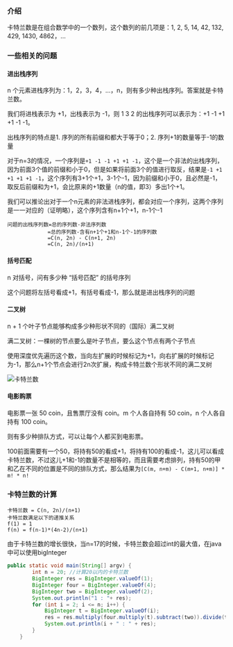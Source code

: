 ### 介绍

卡特兰数是在组合数学中的一个数列，这个数列的前几项是：1, 2, 5, 14, 42, 132, 429, 1430, 4862，...



### 一些相关的问题

#### 进出栈序列

n 个元素进栈序列为：1，2，3，4，...，n，则有多少种出栈序列。答案就是卡特兰数。

我们将进栈表示为 +1，出栈表示为 -1，则 1 3 2 的出栈序列可以表示为：+1 -1 +1 +1 -1 -1。



出栈序列的特点是1. 序列的所有前缀和都大于等于0；2. 序列+1的数量等于-1的数量

对于n=3的情况，一个序列是`+1 -1 -1 +1 +1 -1`，这个是一个非法的出栈序列，因为前面3个值的前缀和小于0，但是如果将前面3个的值进行取反，结果是`-1 +1 +1 +1 +1 -1`，这个序列有3+1个+1，3-1个-1，因为前缀和小于0，且必然是-1，取反后前缀和为+1，会比原来的+1数量（n的值，即3）多出1个+1。

我们可以推论出对于一个n元素的非法进栈序列，都会对应一个序列，这两个序列是一一对应的（证明略），这个序列含有n+1个+1，n-1个-1

```
问题的出栈序列数=总的序列数-非法序列数
  		     =总的序列数-含有n+1个+1和n-1个-1的序列数
  		     =C(n, 2n) - C(n+1, 2n)
  		     =C(n, 2n)/(n+1)
```

#### 括号匹配

n 对括号，问有多少种 “括号匹配” 的括号序列

这个问题将左括号看成+1，有括号看成-1，那么就是进出栈序列的问题

#### 二叉树

n + 1 个叶子节点能够构成多少种形状不同的（国际）满二叉树

满二叉树：一棵树的节点要么是叶子节点，要么这个节点有两个子节点

使用深度优先遍历这个数，当向左扩展的时候标记为+1，向右扩展的时候标记为-1，那么n+1个节点会进行2n次扩展，构成卡特兰数个形状不同的满二叉树

![卡特兰数](F:\MyGitHub\my\MyLeetCode\其他\pics\卡特兰数.png)

#### 电影购票

电影票一张 50 coin，且售票厅没有 coin。m 个人各自持有 50 coin，n 个人各自持有 100 coin。

则有多少种排队方式，可以让每个人都买到电影票。

100前面需要有一个50，将持有50的看成+1，将持有100的看成-1，这儿可以看成卡特兰数，不过这儿+1和-1的数量不是相等的，而且需要考虑排列，持有50的甲和乙在不同的位置是不同的排队方式，那么结果为`[C(m, n+m) - C(m+1, n+m)] * m! * n!`



### 卡特兰数的计算

```
卡特兰数 = C(n, 2n)/(n+1)
卡特兰数满足以下的递推关系
f(1) = 1
f(n) = f(n-1)*(4n-2)/(n+1)
```

由于卡特兰数的增长很快，当n=17的时候，卡特兰数会超过int的最大值，在java中可以使用bigInteger

```java
public static void main(String[] argv) {
        int n = 20; //计算20以内的卡特兰数
        BigInteger res = BigInteger.valueOf(1);
        BigInteger four = BigInteger.valueOf(4);
        BigInteger two = BigInteger.valueOf(2);
        System.out.println("1 : "+ res);
        for (int i = 2; i <= n; i++) {
            BigInteger t = BigInteger.valueOf(i);
            res = res.multiply(four.multiply(t).subtract(two)).divide(t.add(BigInteger.ONE));
            System.out.println(i + " : " + res);
        }
    }
```


